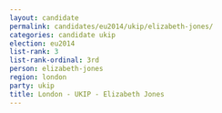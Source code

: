 ```yaml
---
layout: candidate
permalink: candidates/eu2014/ukip/elizabeth-jones/
categories: candidate ukip
election: eu2014
list-rank: 3
list-rank-ordinal: 3rd
person: elizabeth-jones
region: london
party: ukip
title: London - UKIP - Elizabeth Jones
---
```

